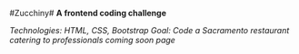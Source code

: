#Zucchiny#
**A frontend coding challenge**

*Technologies: HTML, CSS, Bootstrap*
*Goal: Code a Sacramento restaurant catering to professionals coming soon page*
